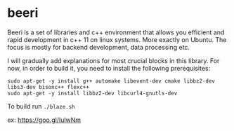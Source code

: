 beeri
=====

Beeri is a set of libraries and c++ environment that allows you efficient and rapid development
  in c++ 11 on linux systems. More exactly on Ubuntu.
The focus is mostly for backend development, data processing etc.

I will gradually add explanations for most crucial blocks in this library.
For now, in order to build it, you need to install the following prerequisites:

```
sudo apt-get -y install g++ automake libevent-dev cmake libbz2-dev libs3-dev bisonc++ flexc++
sudo apt-get -y install libbz2-dev libcurl4-gnutls-dev
```

To build run `./blaze.sh`


ex: https://goo.gl/IulwNm
